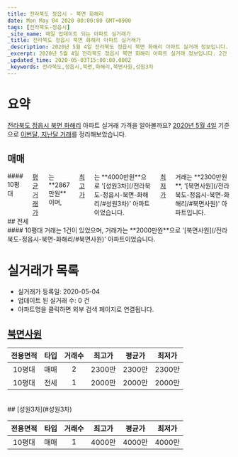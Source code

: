 ```yaml
---
title: 전라북도 정읍시 - 북면 화해리
date: Mon May 04 2020 00:00:00 GMT+0900
tags: [전라북도-정읍시]
_site_name: 매일 업데이트 되는 아파트 실거래가
_title: 전라북도 정읍시 북면 화해리 아파트 실거래가
_description: 2020년 5월 4일 전라북도 정읍시 북면 화해리 아파트 실거래 정보입니다. 2건 아파트 정보가 있습니다.
_excerpt: 2020년 5월 4일 전라북도 정읍시 북면 화해리 아파트 실거래 정보입니다. 2건 아파트 정보가 있습니다.
_updated_time: 2020-05-03T15:00:00.000Z
_keywords: 전라북도,정읍시,북면,화해리,북면사원,성원3차
---
```





# 요약
<ins>전라북도 정읍시 북면 화해리</ins> 아파트 실거래 가격을 알아볼까요? <ins>2020년 5월 4일</ins> 기준으로 <ins>이번달, 지난달 거래</ins>를 정리해보았습니다.

## 매매
<div class="container">
<div class="twelve columns" markdown="1">
#### 10평대
<ins>평균 거래가</ins>는 **2867만원**이며, <ins>최고가</ins>는 **4000만원**으로 '[성원3차](/전라북도-정읍시-북면-화해리/#성원3차)' 아파트이었습니다. <ins>최저가</ins> 거래는 **2300만원**, '[북면사원](/전라북도-정읍시-북면-화해리/#북면사원)' 아파트입니다.
</div>
</div>
## 전세
<div class="container">
<div class="twelve columns" markdown="1">
#### 10평대
거래는 1건이 있었으며, 거래가는 **2000만원**으로 '[북면사원](/전라북도-정읍시-북면-화해리/#북면사원)' 아파트이었습니다.
</div>
</div>



# 실거래가 목록
- 실거래가 등록일: 2020-05-04
- 업데이트 된 실거래 수: 0 건
- 아파트명을 클릭하면 외부 검색 페이지로 연결됩니다.

## [북면사원](#북면사원)

|전용면적|타입|거래수|최고가|평균가|최저가|
|:---:|:---:|:---:|:---:|:---:|:---:|
|10평대|<span class="deal-type-1">매매</span>|2|2300만|2300만|2300만|
|10평대|<span class="deal-type-2">전세</span>|1|2000만|2000만|2000만|

<br/>
## [성원3차](#성원3차)

|전용면적|타입|거래수|최고가|평균가|최저가|
|:---:|:---:|:---:|:---:|:---:|:---:|
|10평대|<span class="deal-type-1">매매</span>|1|4000만|4000만|4000만|

<br/>



